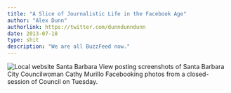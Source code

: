 ```yaml
---
title: "A Slice of Journalistic Life in the Facebook Age"
author: "Alex Dunn"
authorlink: https://twitter.com/dunndunndunn
date: 2013-07-18
type: shit
description: "We are all BuzzFeed now."
---
```


![Local website *Santa Barbara View* posting screenshots of Santa
Barbara City Councilwoman Cathy Murillo Facebooking photos from a
closed-session of Council on Tuesday.](img/murillo.png "We are all
BuzzFeed now")

